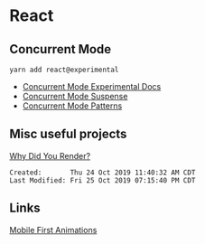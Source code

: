 # React

## Concurrent Mode

`yarn add react@experimental`

- [Concurrent Mode Experimental Docs](https://reactjs.org/docs/concurrent-mode-intro.html)
- [Concurrent Mode Suspense](https://reactjs.org/docs/concurrent-mode-suspense.html)
- [Concurrent Mode Patterns](https://reactjs.org/docs/concurrent-mode-patterns.html)

## Misc useful projects

[Why Did You Render?](https://github.com/welldone-software/why-did-you-render)

```
Created:       Thu 24 Oct 2019 11:40:32 AM CDT
Last Modified: Fri 25 Oct 2019 07:15:40 PM CDT
```

## Links

[Mobile First Animations](./mobile-first-animations.md)
